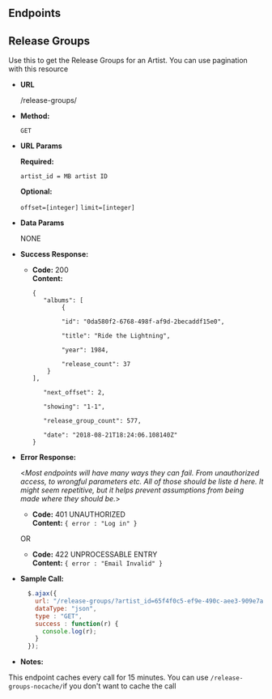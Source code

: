 ## Endpoints

**Release Groups**
----
Use this to get the Release Groups for an Artist. You can use pagination with this resource

* **URL**

  /release-groups/

* **Method:**
  
  `GET` 
  
*  **URL Params**

   **Required:**
 
   `artist_id = MB artist ID`

   **Optional:**
 
   `offset=[integer]`
   `limit=[integer]`

* **Data Params**

  NONE

* **Success Response:**

  * **Code:** 200 <br />
    **Content:** 
    ```
    {
       "albums": [
            {
        
            "id": "0da580f2-6768-498f-af9d-2becaddf15e0",
            
            "title": "Ride the Lightning",
            
            "year": 1984,
            
            "release_count": 37  
        }
    ],
    
       "next_offset": 2,  
    
       "showing": "1-1",  
    
       "release_group_count": 577,  
    
       "date": "2018-08-21T18:24:06.108140Z"  
    }
    ```
 
* **Error Response:**

  <_Most endpoints will have many ways they can fail. From unauthorized access, to wrongful parameters etc. All of those should be liste d here. It might seem repetitive, but it helps prevent assumptions from being made where they should be._>

  * **Code:** 401 UNAUTHORIZED <br />
    **Content:** `{ error : "Log in" }`

  OR

  * **Code:** 422 UNPROCESSABLE ENTRY <br />
    **Content:** `{ error : "Email Invalid" }`

* **Sample Call:**

  ```javascript
    $.ajax({
      url: "/release-groups/?artist_id=65f4f0c5-ef9e-490c-aee3-909e7ae6b2ab&limit=1&offset=1",
      dataType: "json",
      type : "GET",
      success : function(r) {
        console.log(r);
      }
    });
  ```

* **Notes:**

This endpoint caches every call for 15 minutes. You can use `/release-groups-nocache/`if you don't want to cache the call

